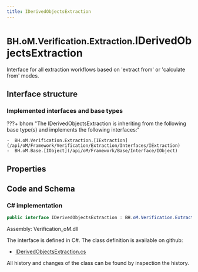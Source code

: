 ```yaml
---
title: IDerivedObjectsExtraction
---
```


# <small>BH.oM.Verification.Extraction.</small>**IDerivedObjectsExtraction**

Interface for all extraction workflows based on 'extract from' or 'calculate from' modes.

## Interface structure

### Implemented interfaces and base types

???+ bhom "The IDerivedObjectsExtraction is inheriting from the following base type(s) and implements the following interfaces:"

    -  BH.oM.Verification.Extraction.[IExtraction](/api/oM/Framework/Verification/Extraction/Interfaces/IExtraction)
    -  BH.oM.Base.[IObject](/api/oM/Framework/Base/Interface/IObject)


## Properties

## Code and Schema

### C# implementation

``` C# title="C#"
public interface IDerivedObjectsExtraction : BH.oM.Verification.Extraction.IExtraction, BH.oM.Base.IObject
```

Assembly: Verification_oM.dll

The interface is defined in C#. The class definition is available on github:

- [IDerivedObjectsExtraction.cs](https://github.com/BHoM/BHoM/blob/develop/Verification_oM/Extraction\Interfaces\IDerivedObjectsExtraction.cs)

All history and changes of the class can be found by inspection the history.
